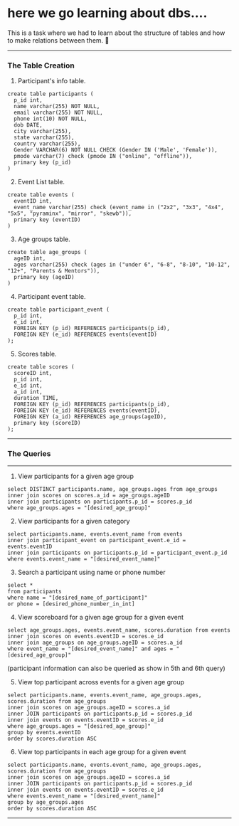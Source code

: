 # here we go learning about dbs....

This is a task where we had to learn about the structure of tables and how to make relations between them. 🙂
_________
### The Table Creation
1. Participant's info table.
```
create table participants (
  p_id int, 
  name varchar(255) NOT NULL, 
  email varchar(255) NOT NULL, 
  phone int(10) NOT NULL,
  dob DATE, 
  city varchar(255), 
  state varchar(255), 
  country varchar(255), 
  Gender VARCHAR(6) NOT NULL CHECK (Gender IN ('Male', 'Female')),
  pmode varchar(7) check (pmode IN ("online", "offline")),
  primary key (p_id)
)
```
2. Event List table.
```
create table events (
  eventID int, 
  event_name varchar(255) check (event_name in ("2x2", "3x3", "4x4", "5x5", "pyraminx", "mirror", "skewb")),
  primary key (eventID)
)
```
3. Age groups table. 
```
create table age_groups (
  ageID int, 
  ages varchar(255) check (ages in ("under 6", "6-8", "8-10", "10-12", "12+", "Parents & Mentors")),
  primary key (ageID)
)
```
4. Participant event table. 
```
create table participant_event (
  p_id int, 
  e_id int, 
  FOREIGN KEY (p_id) REFERENCES participants(p_id), 
  FOREIGN KEY (e_id) REFERENCES events(eventID)
);
```
5. Scores table. 
```
create table scores (
  scoreID int, 
  p_id int, 
  e_id int, 
  a_id int,
  duration TIME,
  FOREIGN KEY (p_id) REFERENCES participants(p_id), 
  FOREIGN KEY (e_id) REFERENCES events(eventID),
  FOREIGN KEY (a_id) REFERENCES age_groups(ageID),
  primary key (scoreID)
);
```
__________
### The Queries
-----------
1. View participants for a given age group
```
select DISTINCT participants.name, age_groups.ages from age_groups
inner join scores on scores.a_id = age_groups.ageID
inner join participants on participants.p_id = scores.p_id
where age_groups.ages = "[desired_age_group]"
```

2. View participants for a given category
```
select participants.name, events.event_name from events
inner join participant_event on participant_event.e_id = events.eventID
inner join participants on participants.p_id = participant_event.p_id
where events.event_name = "[desired_event_name]"
```

3. Search a participant using name or phone number
```
select * 
from participants 
where name = "[desired_name_of_participant]" 
or phone = [desired_phone_number_in_int]
```

4. View scoreboard for a given age group for a given event
```
select age_groups.ages, events.event_name, scores.duration from events
inner join scores on events.eventID = scores.e_id
inner join age_groups on age_groups.ageID = scores.a_id
where event_name = "[desired_event_name]" and ages = "[desired_age_group]"
```
(participant information can also be queried as show in 5th and 6th query)

5. View top participant across events for a given age group
```
select participants.name, events.event_name, age_groups.ages, scores.duration from age_groups
inner join scores on age_groups.ageID = scores.a_id
inner JOIN participants on participants.p_id = scores.p_id
inner join events on events.eventID = scores.e_id
where age_groups.ages = "[desired_age_group]"
group by events.eventID
order by scores.duration ASC 
```

6. View top participants in each age group for a given event
```
select participants.name, events.event_name, age_groups.ages, scores.duration from age_groups
inner join scores on age_groups.ageID = scores.a_id
inner JOIN participants on participants.p_id = scores.p_id
inner join events on events.eventID = scores.e_id
where events.event_name = "[desired_event_name]"
group by age_groups.ages
order by scores.duration ASC 
```
___________